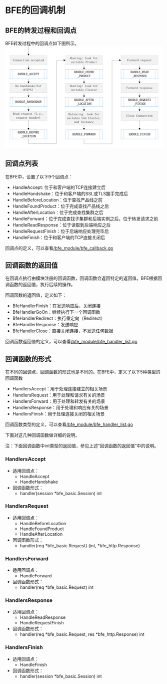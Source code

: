 # BFE的回调机制

## BFE的转发过程和回调点

BFE转发过程中的回调点如下图所示。
![BFE转发过程中的回调点](../../../images/bfe_callback.png)

## 回调点列表
在BFE中，设置了以下9个回调点：
- HandleAccept: 位于和客户端的TCP连接建立后
- HandleHandshake：位于和客户端的SSL或TLS握手完成后
- HandleBeforeLocation：位于查找产品线之前
- HandleFoundProduct：位于完成查找产品线之后
- HandleAfterLocation：位于完成查找集群之后
- HandleForward：位于完成查找子集群和后端实例之后，位于转发请求之前
- HandleReadResponse：位于读取到后端响应之后
- HandleRequestFinish：位于后端响应处理完毕后
- HandleFinish：位于和客户端的TCP连接关闭后

回调点的定义，可以查看[/bfe_module/bfe_callback.go](https://github.com/baidu/bfe/tree/master/bfe_module/bfe_callback.go)

## 回调函数的返回值

在回调点执行由模块注册的回调函数，回调函数会返回特定的返回值。BFE根据回调函数的返回值，执行后续的操作。

回调函数的返回值，定义如下：
- BfeHandlerFinish：在发送响应后，关闭连接
- BfeHandlerGoOn：继续执行下一个回调函数
- BfeHandlerRedirect：执行重定向（Redirect）
- BfeHandlerResponse：发送响应
- BfeHandlerClose：直接关闭连接，不发送任何数据

回调函数返回值的定义，可以查看[/bfe_module/bfe_handler_list.go](https://github.com/baidu/bfe/tree/master/bfe_module/bfe_handler_list.go)

## 回调函数的形式

在不同的回调点，回调函数的形式也是不同的。在BFE中，定义了以下5种类型的回调函数
- HandlersAccept：用于处理连接建立的相关场景
- HandlersRequest：用于处理和请求有关的场景
- HandlersForward：用于处理和转发有关的场景
- HandlersResponse：用于处理和响应有关的场景
- HandlersFinish：用于处理连接关闭的相关场景

回调函数类型的定义，可以查看[/bfe_module/bfe_handler_list.go](https://github.com/baidu/bfe/tree/master/bfe_module/bfe_handler_list.go)

下面对这几种回调函数做详细的说明。

注：下面回调函数中int类型的返回值，参见上述“回调函数的返回值”中的说明。

### HandlersAccept

- 适用回调点：
  + HandleAccept
  + HandleHandshake
- 回调函数形式：
  + handler(session *bfe_basic.Session) int

### HandlersRequest

- 适用回调点：
  + HandleBeforeLocation
  + HandleFoundProduct
  + HandleAfterLocation
- 回调函数形式：
  + handler(req *bfe_basic.Request) (int, *bfe_http.Response) 

### HandlersForward

- 适用回调点：
  + HandleForward
- 回调函数形式：
  + handler(req *bfe_basic.Request) int 

### HandlersResponse

- 适用回调点：
  + HandleReadResponse
  + HandleRequestFinish
- 回调函数形式：
  + handler(req *bfe_basic.Request, res *bfe_http.Response) int 

### HandlersFinish

- 适用回调点：
  + HandleFinish
- 回调函数形式：
  + handler(session *bfe_basic.Session) int 